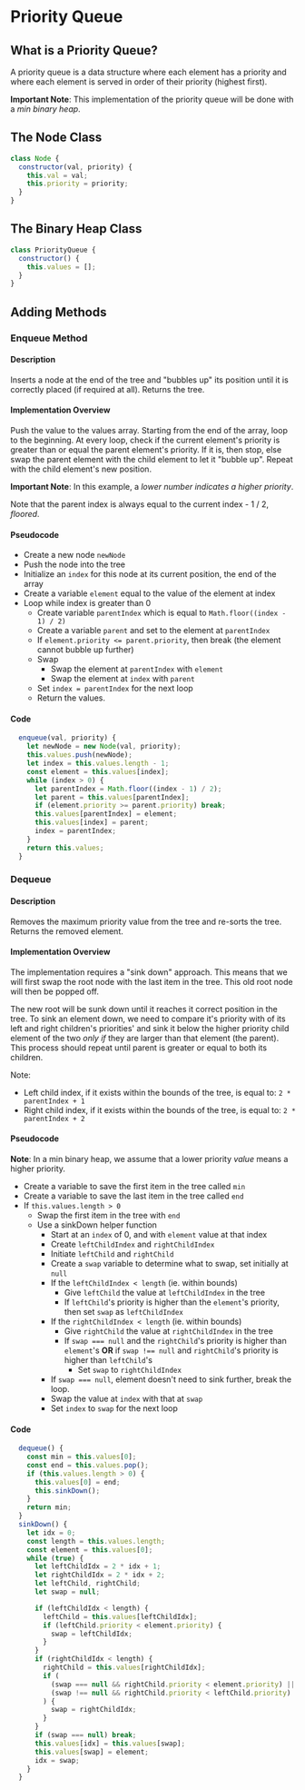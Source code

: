 # Priority Queue

## What is a Priority Queue?

A priority queue is a data structure where each element has a priority and where each element is served in order of their priority (highest first).

**Important Note**: This implementation of the priority queue will be done with a _min binary heap_.

## The Node Class

```javascript
class Node {
  constructor(val, priority) {
    this.val = val;
    this.priority = priority;
  }
}
```

## The Binary Heap Class

```javascript
class PriorityQueue {
  constructor() {
    this.values = [];
  }
}
```

## Adding Methods

### Enqueue Method

#### Description

Inserts a node at the end of the tree and "bubbles up" its position until it is correctly placed (if required at all). Returns the tree.

#### Implementation Overview

Push the value to the values array. Starting from the end of the array, loop to the beginning.
At every loop, check if the current element's priority is greater than or equal the parent element's priority. If it is, then stop, else swap the parent element with the child element to let it "bubble up". Repeat with the child element's new position.

**Important Note**: In this example, a _lower number indicates a higher priority_.

Note that the parent index is always equal to the current index - 1 / 2, _floored_.

#### Pseudocode

- Create a new node `newNode`
- Push the node into the tree
- Initialize an `index` for this node at its current position, the end of the array
- Create a variable `element` equal to the value of the element at index
- Loop while index is greater than 0
  - Create variable `parentIndex` which is equal to `Math.floor((index - 1) / 2)`
  - Create a variable `parent` and set to the element at `parentIndex`
  - If `element.priority <= parent.priority`, then break (the element cannot bubble up further)
  - Swap
    - Swap the element at `parentIndex` with `element`
    - Swap the element at `index` with `parent`
  - Set `index = parentIndex` for the next loop
  - Return the values.

#### Code

```javascript
  enqueue(val, priority) {
    let newNode = new Node(val, priority);
    this.values.push(newNode);
    let index = this.values.length - 1;
    const element = this.values[index];
    while (index > 0) {
      let parentIndex = Math.floor((index - 1) / 2);
      let parent = this.values[parentIndex];
      if (element.priority >= parent.priority) break;
      this.values[parentIndex] = element;
      this.values[index] = parent;
      index = parentIndex;
    }
    return this.values;
  }
```

### Dequeue

#### Description

Removes the maximum priority value from the tree and re-sorts the tree. Returns the removed element.

#### Implementation Overview

The implementation requires a "sink down" approach. This means that we will first swap the root node with the last item in the tree. This old root node will then be popped off.

The new root will be sunk down until it reaches it correct position in the tree. To sink an element down, we need to compare it's priority with of its left and right children's priorities' and sink it below the higher priority child element of the two _only if_ they are larger than that element (the parent). This process should repeat until parent is greater or equal to both its children.

Note:

- Left child index, if it exists within the bounds of the tree, is equal to: `2 * parentIndex + 1`
- Right child index, if it exists within the bounds of the tree, is equal to: `2 * parentIndex + 2`

#### Pseudocode

**Note**: In a min binary heap, we assume that a lower priority _value_ means a higher priority.

- Create a variable to save the first item in the tree called `min`
- Create a variable to save the last item in the tree called `end`
- If `this.values.length > 0`
  - Swap the first item in the tree with `end`
  - Use a sinkDown helper function
    - Start at an `index` of 0, and with `element` value at that index
    - Create `leftChildIndex` and `rightChildIndex`
    - Initiate `leftChild` and `rightChild`
    - Create a `swap` variable to determine what to swap, set initially at `null`
    - If the `leftChildIndex < length` (ie. within bounds)
      - Give `leftChild` the value at `leftChildIndex` in the tree
      - If `leftChild`'s priority is higher than the `element`'s priority, then set `swap` as `leftChildIndex`
    - If the `rightChildIndex < length` (ie. within bounds)
      - Give `rightChild` the value at `rightChildIndex` in the tree
      - If `swap === null` and the `rightChild`'s priority is higher than `element`'s **OR** if `swap !== null` and `rightChild`'s priority is higher than `leftChild`'s
        - Set `swap` to `rightChildIndex`
    - If `swap === null`, element doesn't need to sink further, break the loop.
    - Swap the value at `index` with that at `swap`
    - Set `index` to `swap` for the next loop

#### Code

```javascript
  dequeue() {
    const min = this.values[0];
    const end = this.values.pop();
    if (this.values.length > 0) {
      this.values[0] = end;
      this.sinkDown();
    }
    return min;
  }
  sinkDown() {
    let idx = 0;
    const length = this.values.length;
    const element = this.values[0];
    while (true) {
      let leftChildIdx = 2 * idx + 1;
      let rightChildIdx = 2 * idx + 2;
      let leftChild, rightChild;
      let swap = null;

      if (leftChildIdx < length) {
        leftChild = this.values[leftChildIdx];
        if (leftChild.priority < element.priority) {
          swap = leftChildIdx;
        }
      }
      if (rightChildIdx < length) {
        rightChild = this.values[rightChildIdx];
        if (
          (swap === null && rightChild.priority < element.priority) ||
          (swap !== null && rightChild.priority < leftChild.priority)
        ) {
          swap = rightChildIdx;
        }
      }
      if (swap === null) break;
      this.values[idx] = this.values[swap];
      this.values[swap] = element;
      idx = swap;
    }
  }
```
